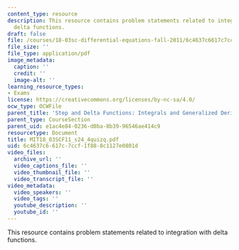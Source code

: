 ```yaml
---
content_type: resource
description: This resource contains problem statements related to integration with
  delta functions.
draft: false
file: /courses/18-03sc-differential-equations-fall-2011/6c4637c6617c7ccf1f888c1127e0801d_MIT18_03SCF11_s24_4quizq.pdf
file_size: ''
file_type: application/pdf
image_metadata:
  caption: ''
  credit: ''
  image-alt: ''
learning_resource_types:
- Exams
license: https://creativecommons.org/licenses/by-nc-sa/4.0/
ocw_type: OCWFile
parent_title: 'Step and Delta Functions: Integrals and Generalized Derivatives'
parent_type: CourseSection
parent_uid: e1ac4e84-0236-d0ba-8b39-96546ae414c9
resourcetype: Document
title: MIT18_03SCF11_s24_4quizq.pdf
uid: 6c4637c6-617c-7ccf-1f88-8c1127e0801d
video_files:
  archive_url: ''
  video_captions_file: ''
  video_thumbnail_file: ''
  video_transcript_file: ''
video_metadata:
  video_speakers: ''
  video_tags: ''
  youtube_description: ''
  youtube_id: ''
---
```

This resource contains problem statements related to integration with delta functions.